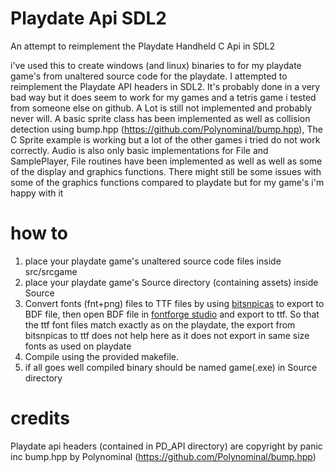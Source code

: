 # Playdate Api SDL2
An attempt to reimplement the Playdate Handheld C Api in SDL2

i've used this to create windows (and linux) binaries to for my playdate game's from unaltered source code for the playdate. I attempted to reimplement the Playdate API headers in SDL2. It's probably done in a very bad way but it does seem to work for my games and a tetris game i tested from someone else on github. A Lot is still not implemented and probably never will. A basic sprite class has been implemented as well as collision detection using bump.hpp (https://github.com/Polynominal/bump.hpp), The C Sprite example is working but a lot of the other games i tried do not work correctly. Audio is also only basic implementations for File and SamplePlayer, File routines have been implemented as well as well as some of the display and graphics functions. There might still be some issues with some of the graphics functions compared to playdate but for my game's i'm happy with it

# how to
1. place your playdate game's unaltered source code files inside src/srcgame
2. place your playdate game's Source directory (containing assets) inside Source
3. Convert fonts (fnt+png) files to TTF files by using [bitsnpicas](https://github.com/kreativekorp/bitsnpicas) to export to BDF file, then open BDF file in [fontforge studio](https://fontforge.org/en-US/) and export to ttf. So that the ttf font files match exactly as on the playdate, the export from bitsnpicas to ttf does not help here as it does not export in same size fonts as used on playdate
4. Compile using the provided makefile.
5. if all goes well compiled binary should be named game(.exe) in Source directory

# credits
Playdate api headers (contained in PD_API directory) are copyright by panic inc
bump.hpp by Polynominal (https://github.com/Polynominal/bump.hpp)

